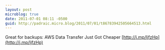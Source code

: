 ```yaml
---
layout: post
microblog: true
date: 2011-07-01 08:11 -0500
guid: http://padraic.micro.blog/2011/07/01/t86783942505664513.html
---
```

Great for backups: AWS Data Transfer Just Got Cheaper [http://j.mp/ljfzHp](http://j.mp/ljfzHp)
